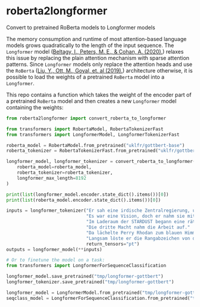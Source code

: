 # roberta2longformer

Convert to pretrained RoBerta models to Longformer models

The memory consumption and runtime of most attention-based language models grows quadratically to the length of the input sequence.
The `Longformer` model ([Beltagy, I., Peters, M. E., & Cohan, A. (2020).](https://arxiv.org/abs/2004.05150)) relaxes this issue by replacing the plain attention mechanism with sparse attention patterns.
Since `Longformer` models only replace the attention heads and use the `RoBerta` ([Liu, Y., Ott, M., Goyal, et. al (2019).](https://arxiv.org/abs/1907.11692)) architecture otherwise, it is possible to load the weights of a pretrained `RoBerta` model into a `Longformer`.

This repo contains a function which takes the weight of the encoder part of a pretrained `RoBerta` model and then creates a new `Longformer` model containing the weights:

```python
from roberta2longformer import convert_roberta_to_longformer

from transformers import RobertaModel, RobertaTokenizerFast
from transformers import LongformerModel, LongformerTokenizerFast

roberta_model = RobertaModel.from_pretrained("uklfr/gottbert-base")
roberta_tokenizer = RobertaTokenizerFast.from_pretrained("uklfr/gottbert-base")

longformer_model, longformer_tokenizer = convert_roberta_to_longformer(
    roberta_model=roberta_model,
    roberta_tokenizer=roberta_tokenizer,
    longformer_max_length=8192
)

print(list(longformer_model.encoder.state_dict().items())[0])
print(list(roberta_model.encoder.state_dict().items())[0])

inputs = longformer_tokenizer("Er sah eine irdische Zentralregierung, und er erblickte Frieden, Wohlstand und galaktische Anerkennung."
                              "Es war eine Vision, doch er nahm sie mit vollen Sinnen in sich auf."
                              "Im Laderaum der STARDUST begann eine rätselhafte Maschine zu summen."
                              "Die dritte Macht nahm die Arbeit auf."
                              "Da lächelte Perry Rhodan zum blauen Himmel empor."
                              "Langsam löste er die Rangabzeichen von dem Schulterstück seiner Kombination.",
                              return_tensors="pt")
outputs = longformer_model(**inputs)

# Or to finetune the model on a task:
from transformers import LongformerForSequenceClassification

longformer_model.save_pretrained("tmp/longformer-gottbert")
longformer_tokenizer.save_pretrained("tmp/longformer-gottbert")

longformer_model = LongformerModel.from_pretrained("tmp/longformer-gottbert")
seqclass_model = LongformerForSequenceClassification.from_pretrained("tmp/longformer-gottbert/")
```
